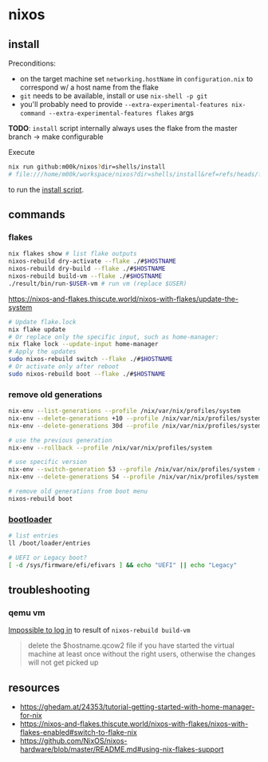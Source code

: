 # nixos

## install

Preconditions:

- on the target machine set `networking.hostName` in `configuration.nix` to correspond w/ a host name from the flake
- `git` needs to be available, install or use `nix-shell -p git`
- you'll probably need to provide `--extra-experimental-features nix-command --extra-experimental-features flakes` args

**TODO**: `install` script internally always uses the flake from the master branch -> make configurable

Execute

```bash
nix run github:m00k/nixos?dir=shells/install
# file:///home/m00k/workspace/nixos?dir=shells/install&ref=refs/heads/f/installer&rev=d958411a535571130f1ca413dd9afdfb790640ce
```

to run the [install script](https://github.com/m00k/nixos/blob/f/multi-host/shells/install.nix).

## commands

### flakes

```bash
nix flakes show # list flake outputs
nixos-rebuild dry-activate --flake ./#$HOSTNAME
nixos-rebuild dry-build --flake ./#$HOSTNAME
nixos-rebuild build-vm --flake ./#$HOSTNAME
./result/bin/run-$USER-vm # run vm (replace $USER)
```

https://nixos-and-flakes.thiscute.world/nixos-with-flakes/update-the-system

```bash
# Update flake.lock
nix flake update
# Or replace only the specific input, such as home-manager:
nix flake lock --update-input home-manager
# Apply the updates
sudo nixos-rebuild switch --flake ./#$HOSTNAME
# Or activate only after reboot
sudo nixos-rebuild boot --flake ./#$HOSTNAME
```

### remove old generations

```bash
nix-env --list-generations --profile /nix/var/nix/profiles/system
nix-env --delete-generations +10 --profile /nix/var/nix/profiles/system # keep last 10 (plus newer than current)
nix-env --delete-generations 30d --profile /nix/var/nix/profiles/system # remove older than 30 days
```

```bash
# use the previous generation
nix-env --rollback --profile /nix/var/nix/profiles/system

# use specific version
nix-env --switch-generation 53 --profile /nix/var/nix/profiles/system # switch to generation no. 53
nix-env --delete-generations 54 --profile /nix/var/nix/profiles/system # delete generation no. 54
```

```bash
# remove old generations from boot menu
nixos-rebuild boot
```

### [bootloader](https://nixos.wiki/wiki/Bootloader)

```bash
# list entries
ll /boot/loader/entries

# UEFI or Legacy boot?
[ -d /sys/firmware/efi/efivars ] && echo "UEFI" || echo "Legacy"
```

## troubleshooting

### qemu vm

[Impossible to log in](https://discourse.nixos.org/t/impossible-to-log-in-to-result-of-nixos-rebuild-build-vm/9895) to result of `nixos-rebuild build-vm`

> delete the $hostname.qcow2 file if you have started the virtual machine at least once without the right users, otherwise the changes will not get picked up

## resources

- https://ghedam.at/24353/tutorial-getting-started-with-home-manager-for-nix
- https://nixos-and-flakes.thiscute.world/nixos-with-flakes/nixos-with-flakes-enabled#switch-to-flake-nix
- https://github.com/NixOS/nixos-hardware/blob/master/README.md#using-nix-flakes-support
